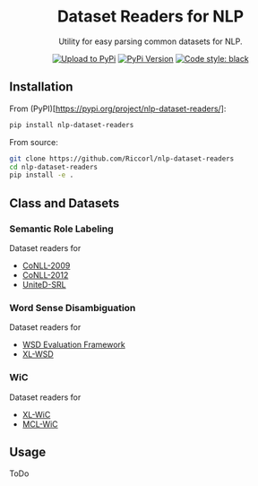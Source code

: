 <div align="center">

# Dataset Readers for NLP

Utility for easy parsing common datasets for NLP.

[![Upload to PyPi](https://github.com/Riccorl/nlp-dataset-readers/actions/workflows/python-publish-pypi.yml/badge.svg)](https://github.com/Riccorl/nlp-dataset-readers/actions/workflows/python-publish-pypi.yml)
[![PyPi Version](https://img.shields.io/github/v/release/Riccorl/nlp-dataset-readers)](https://github.com/Riccorl/nlp-dataset-readers/releases)
[![Code style: black](https://img.shields.io/badge/code%20style-black-000000)](https://github.com/psf/black)

</div>

## Installation

From (PyPI)[https://pypi.org/project/nlp-dataset-readers/]:

```bash
pip install nlp-dataset-readers
```

From source:

```bash
git clone https://github.com/Riccorl/nlp-dataset-readers
cd nlp-dataset-readers
pip install -e .
```

## Class and Datasets

### Semantic Role Labeling

Dataset readers for 

- [CoNLL-2009](https://ufal.mff.cuni.cz/conll2009-st/task-description.html)
- [CoNLL-2012](https://cemantix.org/conll/2012/data.html)
- [UniteD-SRL](https://github.com/SapienzaNLP/united-srl)

### Word Sense Disambiguation

Dataset readers for 

- [WSD Evaluation Framework](http://lcl.uniroma1.it/wsdeval/)
- [XL-WSD](https://sapienzanlp.github.io/xl-wsd/)

### WiC

Dataset readers for

 - [XL-WiC]()
 - [MCL-WiC]()

## Usage

ToDo